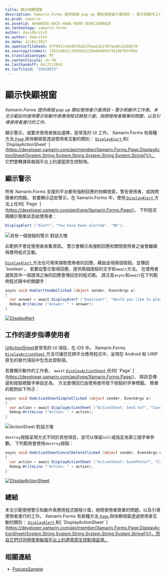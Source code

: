 ```yaml
---
title: 顯示快顯視窗
description: Xamarin.Forms 提供兩個 pop up 類似使用者介面項目 – 警示和動作工作表。 本文示範如何使用警示和動作表應用程式開發介面，詢問使用者簡單的問題，以及引導使用者進行的工作。
ms.prod: xamarin
ms.assetid: 46AB0D5E-0025-4A8A-9D00-3E66C3D0BA2E
ms.technology: xamarin-forms
author: davidbritch
ms.author: dabritch
ms.date: 12/01/2017
ms.openlocfilehash: 97f0917e4e8670ab379aae1b2707ae08cb29bb70
ms.sourcegitcommit: 1561c8022c3585655229a869d9ef3510bf83f00a
ms.translationtype: MT
ms.contentlocale: zh-TW
ms.lasthandoff: 04/27/2018
ms.locfileid: "32018875"
---
```

# <a name="displaying-pop-ups"></a>顯示快顯視窗

_Xamarin.Forms 提供兩個 pop up 類似使用者介面項目 – 警示和動作工作表。本文示範如何使用警示和動作表應用程式開發介面，詢問使用者簡單的問題，以及引導使用者進行的工作。_

顯示警示，或要求使用者做出選擇，是常見的 UI 工作。 Xamarin.Forms 有兩種方法[ `Page` ](https://developer.xamarin.com/api/type/Xamarin.Forms.Page/)與快顯視窗透過使用者互動的類別： [ `DisplayAlert` ](https://developer.xamarin.com/api/member/Xamarin.Forms.Page.DisplayAlert(System.String,System.String,System.String)/)和[ `DisplayActionSheet` ](https://developer.xamarin.com/api/member/Xamarin.Forms.Page.DisplayActionSheet(System.String,System.String,System.String,System.String[])/)。 它們會轉譯與每個平台上的適當原生控制項。

## <a name="displaying-an-alert"></a>顯示警示

所有 Xamarin.Forms 支援的平台都有強制回應的快顯視窗，警告使用者，或詢問簡單的問題。 若要顯示這些警示，在 Xamarin.Forms 中，使用[ `DisplayAlert` ](https://developer.xamarin.com/api/member/Xamarin.Forms.Page.DisplayAlert(System.String,System.String,System.String)/)方法上任何[ `Page` ](https://developer.xamarin.com/api/type/Xamarin.Forms.Page/)。 下列程式碼顯示簡單訊息給使用者：

```csharp
DisplayAlert ("Alert", "You have been alerted", "OK");
```

![](pop-ups-images/alert.png "具有一個按鈕的警示 對話方塊")

此範例不會從使用者收集資訊。 警示會顯示為強制回應和關閉使用者之後會繼續與應用程式互動。

[ `DisplayAlert` ](https://developer.xamarin.com/api/member/Xamarin.Forms.Page.DisplayAlert(System.String,System.String,System.String)/)方法也可用來擷取使用者的回應，藉由呈現兩個按鈕，並傳回`boolean`。 若要從警示取得回應，提供兩個按鈕的文字和`await`方法。 在使用者選取其中一個選項之後的回應會傳回您的程式碼。 請注意`async`和`await`在下列範例程式碼中的關鍵字：

```csharp
async void OnAlertYesNoClicked (object sender, EventArgs e)
{
  var answer = await DisplayAlert ("Question?", "Would you like to play a game", "Yes", "No");
  Debug.WriteLine ("Answer: " + answer);
}
```

[![DisplayAlert](pop-ups-images/alert2-sml.png "警示有兩個按鈕的對話方塊")](pop-ups-images/alert2.png#lightbox "警示有兩個按鈕的對話方塊")

## <a name="guiding-users-through-tasks"></a>工作的逐步指導使用者

[UIActionSheet](https://developer.apple.com/library/ios/documentation/uikit/reference/uiactionsheet_class/Reference/Reference.html)是常見的 UI 項目，在 iOS 中。 Xamarin.Forms [ `DisplayActionSheet` ](https://developer.xamarin.com/api/member/Xamarin.Forms.Page.DisplayActionSheet(System.String,System.String,System.String,System.String[])/)方法可讓您在跨平台應用程式中，呈現在 Android 和 UWP 原生的替代項目中包含此控制項。

若要顯示動作的工作表， `await` [ `DisplayActionSheet` ](https://developer.xamarin.com/api/member/Xamarin.Forms.Page.DisplayActionSheet(System.String,System.String,System.String,System.String[])/)任何[ `Page` ](https://developer.xamarin.com/api/type/Xamarin.Forms.Page/)、 將訊息傳遞和按鈕標籤字串設定為。 方法會傳回已由使用者所按下按鈕的字串標籤。 簡單的範例如下所示：

```csharp
async void OnActionSheetSimpleClicked (object sender, EventArgs e)
{
  var action = await DisplayActionSheet ("ActionSheet: Send to?", "Cancel", null, "Email", "Twitter", "Facebook");
  Debug.WriteLine ("Action: " + action);
}
```

![](pop-ups-images/action.png "ActionSheet 對話方塊")

`destroy`按鈕呈現方式不同於其他項目，並可以保留`null`或指定為第三個字串參數。 下列範例會使用`destroy`按鈕：

```csharp
async void OnActionSheetCancelDeleteClicked (object sender, EventArgs e)
{
  var action = await DisplayActionSheet ("ActionSheet: SavePhoto?", "Cancel", "Delete", "Photo Roll", "Email");
  Debug.WriteLine ("Action: " + action);
}
```

[![DisplayActionSheet](pop-ups-images/action2-sml.png "終結按鈕動作的工作表對話方塊")](pop-ups-images/action2.png#lightbox "終結按鈕動作的工作表對話方塊")

## <a name="summary"></a>總結

本文示範使用警示和動作表應用程式開發介面，詢問使用者簡單的問題，以及引導使用者進行的工作。 Xamarin.Forms 有兩種方法[ `Page` ](https://developer.xamarin.com/api/type/Xamarin.Forms.Page/)與快顯視窗透過使用者互動的類別： [ `DisplayAlert` ](https://developer.xamarin.com/api/member/Xamarin.Forms.Page.DisplayAlert(System.String,System.String,System.String)/)和[ `DisplayActionSheet` ](https://developer.xamarin.com/api/member/Xamarin.Forms.Page.DisplayActionSheet(System.String,System.String,System.String,System.String[])/)，而且它們可同時使用每個平台上的適當原生控制項呈現。



## <a name="related-links"></a>相關連結

- [PopupsSample](https://developer.xamarin.com/samples/xamarin-forms/Navigation/Pop-ups/)
